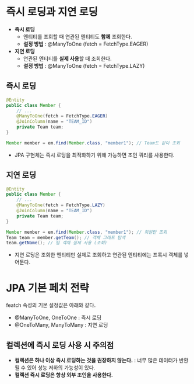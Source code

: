 # 즉시 로딩과 지연 로딩

- **즉시 로딩**
    - 엔티티를 조회할 때 연관된 엔티티도 **함께** 조회한다.
    - **설정 방법** : @ManyToOne (fetch = FetchType.EAGER)
- **지연 로딩**
    - 연관된 엔티티를 **실제 사용**할 때 조회한다.
    - **설정 방법** : @ManyToOne (fetch = FetchType.LAZY)

## 즉시 로딩

```java
@Entity
public class Member {
	// ...
	@ManyToOne(fetch = FetchType.EAGER)
	@JoinColumn(name = "TEAM_ID")
	private Team team;
}

Member member = em.find(Member.class, "member1"); // Team도 같이 조회
```

- JPA 구현체는 즉시 로딩을 최적화하기 위해 가능하면 조인 쿼리를 사용한다.

## 지연 로딩

```java
@Entity
public class Member {
	// ...
	@ManyToOne(fetch = FetchType.LAZY)
	@JoinColumn(name = "TEAM_ID")
	private Team team;
}

Member member = em.find(Member.class, "member1"); // 회원만 조회
Team team = member.getTeam(); // 객체 그래프 탐색
team.getName(); // 팀 객체 실제 사용 (조회)
```

- 지연 로딩은 조회한 엔티티만 실제로 조회하고 연관된 엔티티에는 프록시 객체를 넣어둔다.

# JPA 기본 페치 전략

featch 속성의 기본 설정값은 아래와 같다.

- @ManyToOne, OneToOne : 즉시 로딩
- @OneToMany, ManyToMany : 지연 로딩

## 컬렉션에 즉시 로딩 사용 시 주의점

- **컬렉션은 하나 이상 즉시 로딩하는 것을 권장하지 않는다.** : 너무 많은 데이터가 반환될 수 있어 성능 저하의 가능성이 있다.
- **컬렉션 즉시 로딩은 항상 외부 조인을 사용한다.**